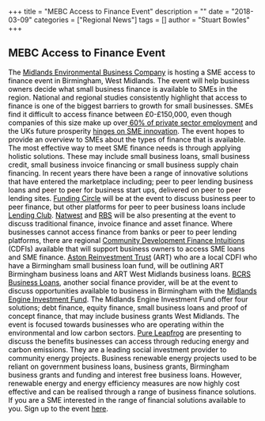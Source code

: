 +++
title = "MEBC Access to Finance Event"
description = ""
date = "2018-03-09"
categories = ["Regional News"]
tags = []
author = "Stuart Bowles"
+++


## MEBC Access to Finance Event


<span style="color: #000000;">The <a href="http://mebc.org.uk/" style="color: #000000;">Midlands Environmental Business Company</a> is hosting a SME access to finance event in Birmingham, West Midlands. The event will help business owners decide what small business finance is available to SMEs in the region. National and regional studies consistently highlight that access to finance is one of the biggest barriers to growth for small businesses. SMEs find it difficult to access finance between £0-£150,000, even though companies of this size make up over<a href="https://www.fsb.org.uk/media-centre/small-business-statistics" style="color: #000000;"> 60% of private sector employment</a> and the UKs future prosperity <a href="https://www.ifm.eng.cam.ac.uk/news/uks-post-brexit-economy-hinges-on-sme-innovation/" style="color: #000000;">hinges on SME innovation</a>.</span>
<span style="color: #000000;">The event hopes to provide an overview to SMEs about the types of finance that is available. The most effective way to meet SME finance needs is through applying holistic solutions. These may include small business loans, small business credit, small business invoice financing or small business supply chain financing. In recent years there have been a range of innovative solutions that have entered the marketplace including; peer to peer lending business loans and peer to peer for business start ups, delivered on peer to peer lending sites. <a href="https://www.fundingcircle.com/uk/" style="color: #000000;">Funding Circle</a> will be at the event to discuss business peer to peer finance, but other platforms for peer to peer business loans include <a href="https://www.lendingclub.com/" style="color: #000000;">Lending Club</a>. <a href="https://www.business.natwest.com/" style="color: #000000;">Natwest</a> and <a href="https://www.business.rbs.co.uk/business.html" style="color: #000000;">RBS</a> will be also presenting at the event to discuss traditional finance, invoice finance and asset finance. Where businesses cannot access finance from banks or peer to peer lending platforms, there are regional <a href="https://www.bba.org.uk/customers/business-banking/financial-support/community-development-finance-institutions-cdfis/" style="color: #000000;">Community Development Finance Intuitions</a> (CDFIs) available that will support business owners to access SME loans and SME finance. <a href="http://artbusinessloans.co.uk/" style="color: #000000;">Aston Reinvestment Trust</a> (ART) who are a local CDFI who have a Birmingham small business loan fund, will be outlining ART Birmingham business loans and ART West Midlands business loans. <a href="https://bcrs.org.uk/" style="color: #000000;">BCRS Business Loans</a>, another social finance provider, will be at the event to discuss opportunities available to business in Birmingham with the <a href="https://credex.network/launch-of-the-midlands-engine-investment-fund/" style="color: #000000;">Midlands Engine Investment Fund</a>. The Midlands Engine Investment Fund offer four solutions; debt finance, equity finance, small business loans and proof of concept finance, that may include business grants West Midlands.</span>
<span style="color: #000000;">The event is focused towards businesses who are operating within the environmental and low carbon sectors. <a href="https://www.pureleapfrog.org/" style="color: #000000;">Pure Leapfrog</a> are presenting to discuss the benefits businesses can access through reducing energy and carbon emissions. They are a leading social investment provider to community energy projects. Business renewable energy projects used to be reliant on government business loans, business grants, Birmingham business grants and funding and interest free business loans. However, renewable energy and energy efficiency measures are now highly cost effective and can be realised through a range of business finance solutions.</span>
<span style="color: #000000;">If you are a SME interested in the range of financial solutions available to you. Sign up to the event <a href="https://www.eventbrite.co.uk/e/access-to-finance-tickets-43546522822" style="color: #000000;">here</a>.</span>
